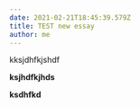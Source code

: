 ```yaml
---
date: 2021-02-21T18:45:39.579Z
title: TEST new essay
author: me
---
```

kksjdhfkjshdf



**ksjhdfkjhds**

**ksdhfkd**